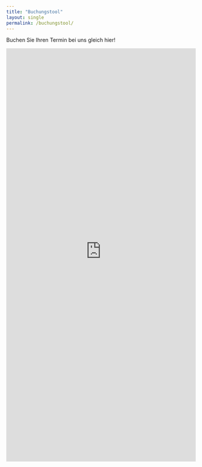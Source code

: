 ```yaml
---
title: "Buchungstool"
layout: single
permalink: /buchungstool/
---
```

Buchen Sie Ihren Termin bei uns gleich hier!
<iframe src="https://bacherplatz.vet-booking.net" width="100%" height="1100" style="border:0;" allowfullscreen="" loading="eager" scrolling="no" referrerpolicy="no-referrer-when-downgrade"></iframe>
